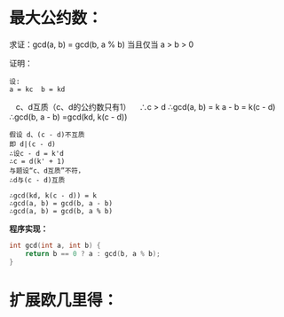 # 最大公约数：

求证：gcd(a, b) = gcd(b, a % b) 当且仅当 a > b > 0

证明：

    设:
    a = kc  b = kd
    c、d互质（c、d的公约数只有1）
    ∴c > d
    ∴gcd(a, b) = k
      a - b = k(c - d)
    ∴gcd(b, a - b)
     =gcd(kd, k(c - d))
       
    假设 d、(c - d)不互质
    即 d|(c - d)
    ∴设c - d = k'd
    ∴c = d(k' + 1)
    与题设“c、d互质”不符，
    ∴d与(c - d)互质
       
    ∴gcd(kd, k(c - d)) = k
    ∴gcd(a, b) = gcd(b, a - b)
    ∴gcd(a, b) = gcd(b, a % b)

**程序实现：**
```c++
int gcd(int a, int b) {
	return b == 0 ? a : gcd(b, a % b);
}
```

# 扩展欧几里得：
